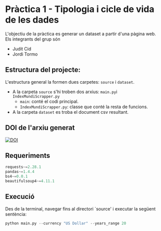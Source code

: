 # Pràctica 1 - Tipologia i cicle de vida de les dades
L'objectiu de la pràctica es generar un dataset a partir d'una pàgina web. Els integrants del grup són
- Judit Cid
- Jordi Tormo

## Estructura del projecte:
L'estructura general la formen dues carpetes: `source` i `dataset`.
- A la carpeta `source` s'hi troben dos arxius: `main.py`i `IndexMundiScrapper.py`
  - `main`: conté el codi principal.
  - `IndexMundiScrapper.py`: classe que conté la resta de funcions.
- A la carpeta `dataset` es troba el document csv resultant.

## DOI de l'arxiu generat
[![DOI](https://zenodo.org/badge/DOI/10.5281/zenodo.7336214.svg)](https://doi.org/10.5281/zenodo.7336214)

## Requeriments
```python
requests~=2.28.1
pandas~=1.4.4
bs4~=0.0.1
beautifulsoup4~=4.11.1
```

## Execució
Des de la terminal, navegar fins al directori `source' i executar la següent sentència:
```python
python main.py --currency "US Dollar" --years_range 20
```
